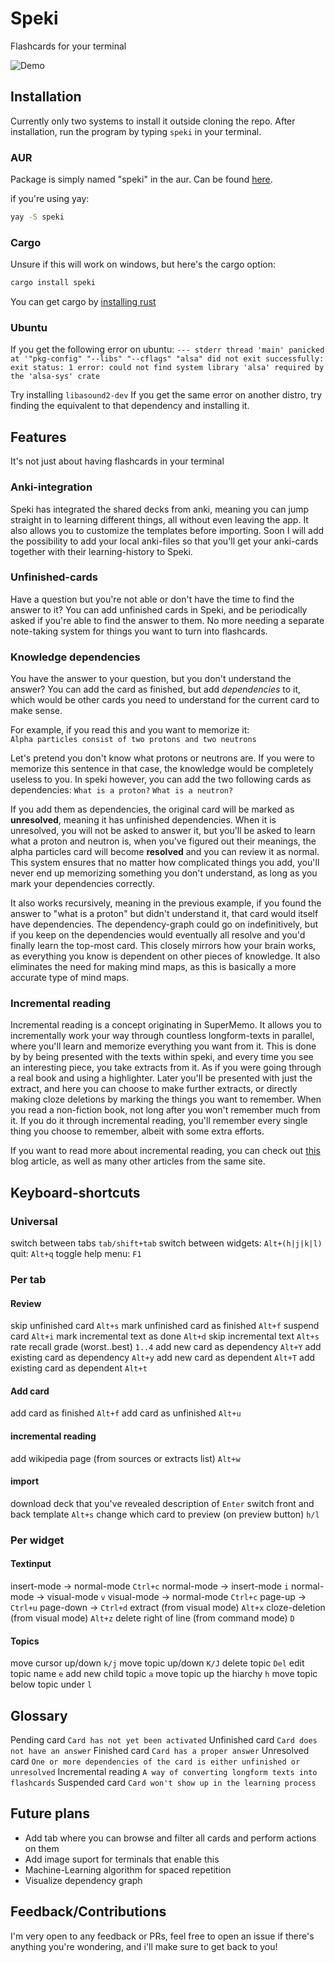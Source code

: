 # Speki


Flashcards for your terminal

![Demo]()

## Installation

Currently only two systems to install it outside cloning the repo.
After installation, run the program by typing  `speki` in your terminal.

### AUR

Package is simply named "speki" in the aur. Can be found [here](https://aur.archlinux.org/packages/speki).  

if you're using yay:

```bash
yay -S speki
```


### Cargo

Unsure if this will work on windows, but here's the cargo option:

```bash
cargo install speki
```

You can get cargo by [installing rust](https://www.rust-lang.org/tools/install)

### Ubuntu

If you get the following error on ubuntu: 
`--- stderr thread 'main' panicked at '"pkg-config" "--libs" "--cflags" "alsa" did not exit successfully: exit status: 1 error: could not find system library 'alsa' required by the 'alsa-sys' crate `

Try installing `libasound2-dev` 
If you get the same error on another distro, try finding the equivalent to that dependency and installing it.


## Features

It's not just about having flashcards in your terminal


### Anki-integration  

Speki has integrated the shared decks from anki, meaning you can jump straight in to learning different things, all without even leaving the app. It also allows you to customize the templates before importing. Soon I will add the possibility to add your local anki-files so that you'll get your anki-cards together with their learning-history to Speki.


### Unfinished-cards 

Have a question but you're not able or don't have the time to find the answer to it? You can add unfinished cards in Speki, and be periodically asked if you're able to find the answer to them. No more needing a separate note-taking system for things you want to turn into flashcards.

### Knowledge dependencies

You have the answer to your question, but you don't understand the answer? You can add the card as finished, but add *dependencies* to it, which would be other cards you need to understand for the current card to make sense. 

For example, if you read this and you want to memorize it:  
`Alpha particles consist of two protons and two neutrons`

Let's pretend you don't know what protons or neutrons are. If you were to memorize this sentence in that case, the knowledge would be completely useless to you. In speki however, you can add the two following cards as dependencies: 
`What is a proton?`
`What is a neutron?`

If you add them as dependencies, the original card will be marked as **unresolved**, meaning it has unfinished dependencies. When it is unresolved, you will not be asked to answer it, but you'll be asked to learn what a proton and neutron is, when you've figured out their meanings, the alpha particles card will become **resolved** and you can review it as normal. This system ensures that no matter how complicated things you add, you'll never end up memorizing something you don't understand, as long as you mark your dependencies correctly. 

It also works recursively, meaning in the previous example, if you found the answer to "what is a proton" but didn't understand it, that card would itself have dependencies. The dependency-graph could go on indefinitively, but if you keep on the dependencies would eventually all resolve  and you'd finally learn the top-most card. This closely mirrors how your brain works, as everything you know is dependent on other pieces of knowledge. It also eliminates the need for making mind maps, as this is basically a more accurate type of mind maps.

### Incremental reading

Incremental reading is a concept originating in SuperMemo. It allows you to incrementally work your way through countless longform-texts in parallel, where you'll learn and memorize everything  you want from it. This is done by by being presented with the texts within speki, and every time you see an interesting piece, you take extracts from it. As if you were going through a real book and using a highlighter. Later you'll be presented with just the extract, and here you can choose to make further extracts, or directly making cloze deletions by marking the things you want to remember. When you read a non-fiction book, not long after you won't remember much from it. If you do it through incremental reading, you'll remember every single thing you choose to remember, albeit with some extra efforts. 

If you want to read more about incremental reading, you can check out [this](https://www.masterhowtolearn.com/2019-08-06-supermemos-incremental-reading-explained/) blog article, as well as many other articles from the same site. 


## Keyboard-shortcuts

### Universal

switch between tabs `tab/shift+tab`
switch between widgets: `Alt+(h|j|k|l)`
quit: `Alt+q`
toggle help menu: `F1`


### Per tab

#### Review

skip unfinished card `Alt+s`
mark unfinished card as finished `Alt+f`
suspend card `Alt+i`
mark incremental text as done `Alt+d`
skip incremental text `Alt+s`
rate recall grade (worst..best) `1..4`
add new card as dependency `Alt+Y`
add existing card as dependency `Alt+y`
add new card as dependent `Alt+T`
add existing card as dependent `Alt+t`

#### Add card

add card as finished `Alt+f`
add card as unfinished `Alt+u`

#### incremental reading 

add wikipedia page (from sources or extracts list) `Alt+w`

#### import 

download deck that you've revealed description of `Enter`
switch front and back template `Alt+s`
change which card to preview (on preview button) `h/l`


### Per widget

#### Textinput

insert-mode -> normal-mode `Ctrl+c`
normal-mode -> insert-mode `i`
normal-mode -> visual-mode `v`
visual-mode -> normal-mode `Ctrl+c`
page-up -> `Ctrl+u`
page-down -> `Ctrl+d`
extract (from visual mode) `Alt+x`
cloze-deletion (from visual mode) `Alt+z`
delete right of line (from command mode) `D`

#### Topics

move cursor up/down `k/j`
move topic up/down `K/J`
delete topic `Del`
edit topic name `e`
add new child topic `a`
move topic up the hiarchy `h`
move topic below topic under `l`

## Glossary  

Pending card `Card has not yet been activated`
Unfinished card `Card does not have an answer`
Finished card `Card has a proper answer`
Unresolved card `One or more dependencies of the card is either unfinished or unresolved`
Incremental reading `A way of converting longform texts into flashcards`
Suspended card `Card won't show up in the learning process`


## Future plans

* Add tab where you can browse and filter all cards and perform actions on them
* Add image suport for terminals that enable this
* Machine-Learning algorithm for spaced repetition
* Visualize dependency graph



## Feedback/Contributions

I'm very open to any feedback or PRs, feel free to open an issue if there's anything you're wondering, and i'll make sure to get back to you!

